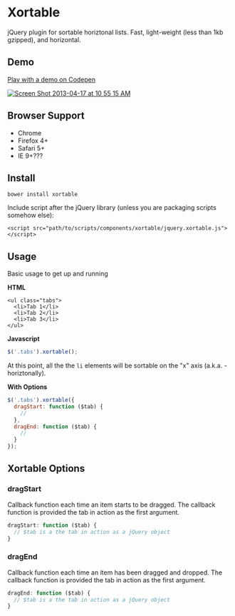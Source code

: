 # Xortable

jQuery plugin for sortable horiztonal lists. Fast, light-weight (less than 1kb gzipped), and horizontal.

## Demo

[Play with a demo on Codepen](http://codepen.io/scottcorgan/pen/AGvJt)

[![Screen Shot 2013-04-17 at 10 55 15 AM](https://f.cloud.github.com/assets/974723/392841/002f8046-a788-11e2-9d9e-3e7428912828.png)](http://codepen.io/scottcorgan/pen/AGvJt)

## Browser Support

* Chrome
* Firefox 4+
* Safari 5+
* IE 9+???

## Install

```
bower install xortable
```

Include script after the jQuery library (unless you are packaging scripts somehow else):

```
<script src="path/to/scripts/components/xortable/jquery.xortable.js"></script>
```

## Usage

Basic usage to get up and running

**HTML**

```
<ul class="tabs">
  <li>Tab 1</li>
  <li>Tab 2</li>
  <li>Tab 3</li>
</ul>
```

**Javascript**

```javascript
$('.tabs').xortable();
```

At this point, all the the ` li ` elements will be sortable on the "x" axis (a.k.a. - horiztonally).

**With Options**

```javascript
$('.tabs').xortable({
  dragStart: function ($tab) {
    //
  },
  dragEnd: function ($tab) {
    //
  }
});
```

## Xortable Options

### dragStart

Callback function each time an item starts to be dragged. The callback function is provided the tab in action as the first argument.

```javascript
dragStart: function ($tab) {
  // $tab is a the tab in action as a jQuery object
}
```

### dragEnd

Callback function each time an item has been dragged and dropped. The callback function is provided the tab in action as the first argument.

```javascript
dragEnd: function ($tab) {
  // $tab is a the tab in action as a jQuery object
}
```

